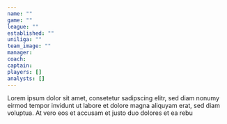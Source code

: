 ```yaml
---
name: ""
game: ""
league: ""
established: ""
uniliga: ""
team_image: ""
manager: 
coach:
captain: 
players: []
analysts: []
---
```

Lorem ipsum dolor sit amet, consetetur sadipscing elitr, sed diam nonumy eirmod tempor invidunt ut labore et dolore magna aliquyam erat, sed diam voluptua. At vero eos et accusam et justo duo dolores et ea rebu
